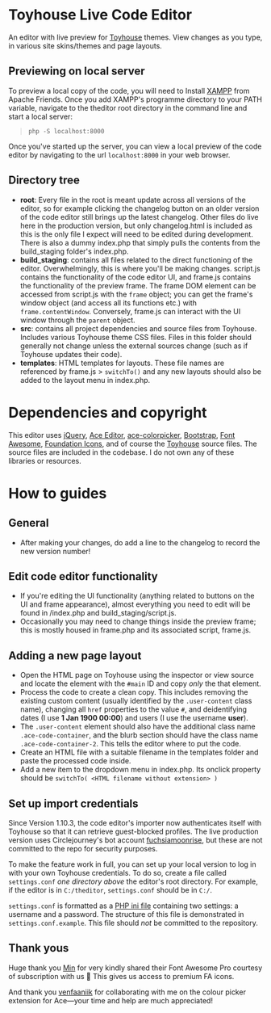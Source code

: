 # Toyhouse Live Code Editor
An editor with live preview for [Toyhouse](https://toyhou.se) themes. View changes as you type, in various site skins/themes and page layouts.

## Previewing on local server
To preview a local copy of the code, you will need to Install [XAMPP](https://www.apachefriends.org/) from Apache Friends. Once you add XAMPP's programme directory to your PATH variable, navigate to the theditor root directory in the command line and start a local server:

> `php -S localhost:8000`

Once you've started up the server, you can view a local preview of the code editor by navigating to the url `localhost:8000` in your web browser.

## Directory tree
- **root**: Every file in the root is meant update across all versions of the editor, so for example clicking the changelog button on an older version of the code editor still brings up the latest changelog. Other files do live here in the production version, but only changelog.html is included as this is the only file I expect will need to be edited during development. There is also a dummy index.php that simply pulls the contents from the build_staging folder's index.php.
- **build_staging**: contains all files related to the direct functioning of the editor. Overwhelmingly, this is where you'll be making changes. script.js contains the functionality of the code editor UI, and frame.js contains the functionality of the preview frame. The frame DOM element can be accessed from script.js with the `frame` object; you can get the frame's window object (and access all its functions etc.) with `frame.contentWindow`. Conversely, frame.js can interact with the UI window through the `parent` object.
- **src**: contains all project dependencies and source files from Toyhouse. Includes various Toyhouse theme CSS files. Files in this folder should generally not change unless the external sources change (such as if Toyhouse updates their code).
- **templates**: HTML templates for layouts. These file names are referenced by frame.js > `switchTo()` and any new layouts should also be added to the layout menu in index.php.

# Dependencies and copyright
This editor uses [jQuery](https://code.jquery.com/), [Ace Editor](https://ace.c9.io/), [ace-colorpicker](https://github.com/easylogic/ace-colorpicker), [Bootstrap](https://getbootstrap.com/), [Font Awesome](https://fontawesome.com/), [Foundation Icons](https://zurb.com/playground/foundation-icon-fonts-3), and of course the [Toyhouse](https://toyhou.se) source files. The source files are included in the codebase. I do not own any of these libraries or resources.

# How to guides

## General
- After making your changes, do add a line to the changelog to record the new version number!

## Edit code editor functionality
- If you're editing the UI functionality (anything related to buttons on the UI and frame appearance), almost everything you need to edit will be found in /index.php and build_staging/script.js.
- Occasionally you may need to change things inside the preview frame; this is mostly housed in frame.php and its associated script, frame.js.

## Adding a new page layout
- Open the HTML page on Toyhouse using the inspector or view source and locate the element with the `#main` ID and copy *only* the that element.
- Process the code to create a clean copy. This includes removing the existing custom content (usually identified by the `.user-content` class name), changing all `href` properties to the value `#`, and deidentifying dates (I use **1 Jan 1900 00:00**) and users (I use the username **user**).
- The `.user-content` element should also have the additional class name `.ace-code-container`, and the blurb section should have the class name `.ace-code-container-2`. This tells the editor where to put the code.
- Create an HTML file with a suitable filename in the templates folder and paste the processed code inside.
- Add a new item to the dropdown menu in index.php. Its onclick property should be `switchTo( <HTML filename without extension> )`

## Set up import credentials
Since Version 1.10.3, the code editor's importer now authenticates itself with Toyhouse so that it can retrieve guest-blocked profiles. The live production version uses Circlejourney's bot account [fuchsiamoonrise](https://toyhou.se/fuchsiamoonrise), but these are not committed to the repo for security purposes.

To make the feature work in full, you can set up your local version to log in with your own Toyhouse credentials. To do so, create a file called `settings.conf` *one directory above* the editor's root directory. For example, if the editor is in `C:/theditor`, `settings.conf` should be in `C:/`.

`settings.conf` is formatted  as a [PHP ini file](https://www.php.net/manual/en/function.parse-ini-file.php) containing two settings: a username and a password. The structure of this file is demonstrated in `settings.conf.example`. This file should *not* be committed to the repository.

## Thank yous
Huge thank you [Min](https://github.com/liwoyadan) for very kindly shared their Font Awesome Pro courtesy of subscription with us 💙 This gives us access to premium FA icons.

And thank you [venfaaniik](https://github.com/venfaaniik) for collaborating with me on the colour picker extension for Ace—your time and help are much appreciated!
